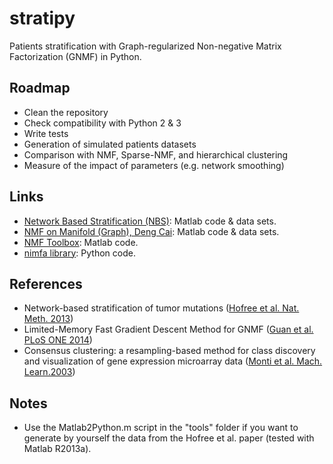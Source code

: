 # stratipy
Patients stratification with Graph-regularized Non-negative Matrix Factorization (GNMF) in Python.

## Roadmap
- Clean the repository
- Check compatibility with Python 2 & 3
- Write tests
- Generation of simulated patients datasets
- Comparison with NMF, Sparse-NMF, and hierarchical clustering
- Measure of the impact of parameters (e.g. network smoothing)

## Links
- [Network Based Stratification (NBS)](http://chianti.ucsd.edu/~mhofree/wordpress/?page_id=26): Matlab code & data sets.
- [NMF on Manifold (Graph), Deng Cai](http://www.cad.zju.edu.cn/home/dengcai/Data/GNMF.html): Matlab code & data sets.
- [NMF Toolbox](https://sites.google.com/site/nmftool/): Matlab code.
- [nimfa library](http://nimfa.biolab.si/): Python code.

## References
- Network-based stratification of tumor mutations ([Hofree et al. Nat. Meth. 2013](http://www.nature.com/nmeth/journal/v10/n11/full/nmeth.2651.html))
- Limited-Memory Fast Gradient Descent Method for GNMF ([Guan et al. PLoS ONE 2014](http://www.plosone.org/article/info%3Adoi%2F10.1371%2Fjournal.pone.0077162))
- Consensus clustering: a resampling-based method for class discovery and visualization of gene expression microarray data ([Monti et al. Mach. Learn.2003](http://link.springer.com/article/10.1023%2FA%3A1023949509487))

## Notes
- Use the Matlab2Python.m script in the "tools" folder if you want to generate by yourself the data from the Hofree et al. paper (tested with Matlab R2013a).
